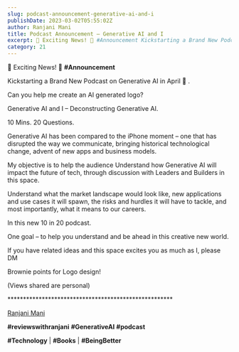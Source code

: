 ```yaml
---
slug: podcast-announcement-generative-ai-and-i
publishDate: 2023-03-02T05:55:02Z
author: Ranjani Mani
title: Podcast Announcement – Generative AI and I 
excerpt: 🌟 Exciting News! 🌟 #Announcement Kickstarting a Brand New Podcast on Generative AI in April 💫 . Can you help me create an AI generated logo? Generative AI and I – Deconstructing Generative AI. 10 Mins. 20 Questions. Generative AI has been compared to the iPhone moment – one that has disrupted the way we  ... 
category: 21
---
```


🌟 Exciting News! 🌟 **#Announcement**

Kickstarting a Brand New Podcast on Generative AI in April 💫 .

Can you help me create an AI generated logo?

Generative AI and I – Deconstructing Generative AI.

10 Mins. 20 Questions.

Generative AI has been compared to the iPhone moment – one that has disrupted the way we communicate, bringing historical technological change, advent of new apps and business models.

My objective is to help the audience Understand how Generative AI will impact the future of tech, through discussion with Leaders and Builders in this space.

Understand what the market landscape would look like, new applications and use cases it will spawn, the risks and hurdles it will have to tackle, and most importantly, what it means to our careers.

In this new 10 in 20 podcast.

One goal – to help you understand and be ahead in this creative new world.

If you have related ideas and this space excites you as much as I, please DM

Brownie points for Logo design!

(Views shared are personal)

\*\*\*\*\*\*\*\*\*\*\*\*\*\*\*\*\*\*\*\*\*\*\*\*\*\*\*\*\*\*\*\*\*\*\*\*\*\*\*\*\*\*\*\*\*\*\*\*\*\*\*\*\*

[Ranjani Mani](https://www.linkedin.com/feed/#)

**#reviewswithranjani** **#GenerativeAI** **#podcast**

**#Technology** | **#Books** | **#BeingBetter**